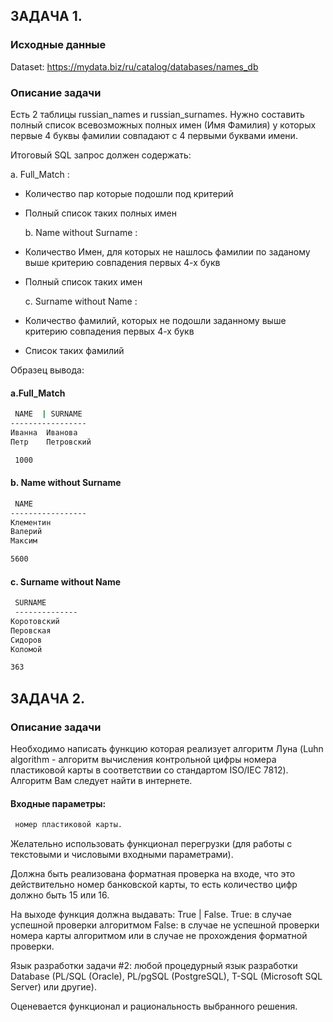 ## ЗАДАЧА 1.

### Исходные данные 
Dataset: https://mydata.biz/ru/catalog/databases/names_db

### Описание задачи

Есть 2 таблицы russian_names и russian_surnames. Нужно составить полный список всевозможных полных имен (Имя Фамилия) у которых первые 4 буквы фамилии совпадают с 4 первыми буквами имени.

Итоговый SQL запрос должен содержать: 

  a. Full_Match :
- Количество пар которые подошли под критерий
- Полный список таких полных имен 

  b. Name without Surname : 
- Количество Имен, для которых не нашлось фамилии по заданому выше критерию совпадения первых 4-х букв 
- Полный список таких имен 

  c.  Surname without Name : 
- Количество фамилий, которых не подошли заданному выше критерию совпадения первых 4-х букв  
- Список таких фамилий

Образец вывода:
#### a.Full_Match 

```bash
 NAME  | SURNAME
-----------------
Иванна  Иванова
Петр    Петровский

 1000 
 ```

#### b. Name without Surname
```bash
 NAME 
-----------------
Клементин  
Валерий
Максим    

5600
```

#### с. Surname without Name  
```bash 
 SURNAME
 --------------
Коротовский
Перовская
Сидоров
Коломой

363 
```


## ЗАДАЧА 2.

### Описание задачи
Необходимо написать функцию которая реализует алгоритм Луна (Luhn algorithm -  алгоритм вычисления контрольной цифры номера пластиковой карты в соответствии со стандартом ISO/IEC 7812). Алгоритм Вам следует найти в интернете.

#### Входные параметры:
```bash
 номер пластиковой карты.
```

Желательно использовать функционал перегрузки (для работы с текстовыми и числовыми входными параметрами).
  
 Должна быть реализована форматная проверка на входе, что это действительно номер банковской карты, то есть количество цифр должно быть 15 или 16. 

 На выходе функция должна выдавать: True | False.
  True: в случае успешной проверки алгоритмом
  False: в случае не успешной проверки номера карты алгоритмом или в случае не прохождения форматной проверки.

Язык разработки задачи #2: любой процедурный язык разработки Database (PL/SQL (Oracle), PL/pgSQL (PostgreSQL), T-SQL (Microsoft SQL Server) или другие).

Оценевается функционал и рациональность выбранного решения.

